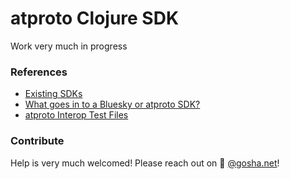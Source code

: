 # atproto Clojure SDK

Work very much in progress

### References

- [Existing SDKs](https://atproto.com/sdks)
- [What goes in to a Bluesky or atproto SDK?](https://github.com/bluesky-social/atproto/discussions/2415)
- [atproto Interop Test Files](https://github.com/bluesky-social/atproto-interop-tests)

### Contribute

Help is very much welcomed! Please reach out on 🦋 [@gosha.net](https://bsky.app/profile/gosha.net)!
